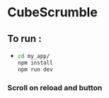 # CubeScrumble

## To run :

* ```bash
  cd my_app/
  npm install
  npm run dev
  ```
### Scroll on reload and button